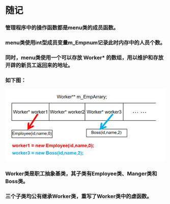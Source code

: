 # 随记

### 管理程序中的操作函数都是menu类的成员函数。

### menu类使用int型成员变量m_Empnum记录此时内存中的人员个数。

### 同时，menu类使用一个可以存放 Worker* 的数组，用以维护和存放开辟的新员工返回来的地址。

### 如下图：

![](/example.png)

### Worker类是职工抽象基类，其子类有Employee类、Manger类和Boss类。

### 三个子类均公有继承Worker类，重写了Worker类中的虚函数。
